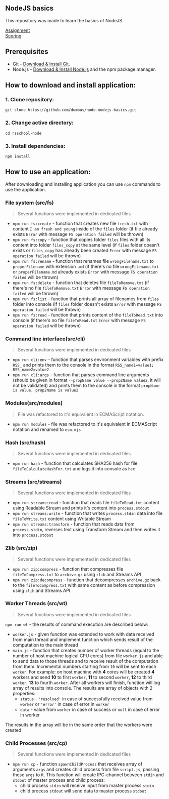 ## NodeJS basics

This repository was made to learn the basics of NodeJS.

[Assignment](https://github.com/AlreadyBored/nodejs-assignments/blob/main/assignments/nodejs-basics/assignment.md)  
[Scoring](https://github.com/AlreadyBored/nodejs-assignments/blob/main/assignments/nodejs-basics/score.md)

## Prerequisites

- Git - [Download & Install Git](https://git-scm.com/downloads).
- Node.js - [Download & Install Node.js](https://nodejs.org/en/download/) and the npm package manager.

## How to download and install application:

### 1. Clone repository:
```
git clone https://github.com/dumbus/node-nodejs-basics.git
```
### 2. Change active directory:
```
cd rsschool-node
```
### 3. Install dependencies:
```
npm install
```

## How to use an application:

After downloading and installing application you can use `npm` commands to use the application.

### File system (src/fs)

> Several functions were implemented in dedicated files

- `npm run fs:create` - function that creates new file `fresh.txt` with content `I am fresh and young` inside of the `files` folder (if file already exists `Error` with message `FS operation failed` will be thrown)
- `npm run fs:copy` - function that copies folder `files` files with all its content into folder `files_copy` at the same level (if `files` folder doesn't exists or `files_copy` has already been created `Error` with message `FS operation failed` will be thrown)
- `npm run fs:rename` - function that renames file `wrongFilename.txt` to `properFilename` with extension `.md` (if there's no file `wrongFilename.txt` or `properFilename.md` already exists `Error` with message `FS operation failed` will be thrown)
- `npm run fs:delete` - function that deletes file `fileToRemove.txt` (if there's no file `fileToRemove.txt` `Error` with message `FS operation failed` will be thrown)
- `npm run fs:list` - function that prints all array of filenames from `files` folder into console (if `files` folder doesn't exists `Error` with message `FS operation failed` will be thrown)
- `npm run fs:read` - function that prints content of the `fileToRead.txt` into console (if there's no file `fileToRead.txt` `Error` with message `FS operation failed` will be thrown)

### Command line interface(src/cli)

> Several functions were implemented in dedicated files

- `npm run cli:env` - function that parses environment variables with prefix `RSS_` and prints them to the console in the format `RSS_name1=value1; RSS_name2=value2`
- `npm run cli:args` - function that parses command line arguments (should be given in format `--propName value --prop2Name value2`, it will not be validated) and prints them to the console in the format `propName is value, prop2Name is value2`

### Modules(src/modules)

> File was refactored to it's equivalent in ECMAScript notation.

- `npm run modules` -  file was refactored to it's equivalent in ECMAScript notation and renamed to `esm.mjs`

### Hash (src/hash)

> Several functions were implemented in dedicated files

- `npm run hash` - function that calculates SHA256 hash for file `fileToCalculateHashFor.txt` and logs it into console as `hex`

### Streams (src/streams)

> Several functions were implemented in dedicated files

- `npm run streams:read` - function that reads file `fileToRead.txt` content using Readable Stream and prints it's content into `process.stdout`
- `npm run streams:write` - function that writes `process.stdin` data into file `fileToWrite.txt` content using Writable Stream
- `npm run streams:transform` - function that reads data from `process.stdin`, reverses text using Transform Stream and then writes it into `process.stdout`

### Zlib (src/zip)

> Several functions were implemented in dedicated files

- `npm run zip:compress` - function that compresses file `fileToCompress.txt` to `archive.gz` using `zlib` and Streams API
- `npm run zip:decompress` - function that decompresses `archive.gz` back to the `fileToCompress.txt` with same content as before compression using `zlib` and Streams API

### Worker Threads (src/wt)

> Several functions were implemented in dedicated files

`npm run wt` - the results of command execution are described below:  

- `worker.js` - given function was extended to work with data received from main thread and implement function which sends result of the computation to the main thread
- `main.js` - function that creates number of worker threads (equal to the number of host machine logical CPU cores) from file `worker.js` and able to send data to those threads and to receive result of the computation from them. Incremental numbers starting from `10` will be sent to each `worker`. For example: on host machine with **4** cores will be created **4** workers and send **10** to first `worker`, **11** to second `worker`, **12** to third `worker`, **13** to fourth `worker`. After all workers will finish, function will log array of results into console. The results are array of objects with 2 properties:
    - `status` - `'resolved'` in case of successfully received value from `worker` or `'error'` in case of error in `worker`
    - `data` - value from `worker` in case of success or `null` in case of error in worker  

The results in the array will be in the same order that the workers were created

### Child Processes (src/cp)

> Several functions were implemented in dedicated files

- `npm run cp` - function `spawnChildProcess` that receives array of arguments `args` and creates child process from file `script.js`, passing these `args` to it. This function will create IPC-channel between `stdin` and `stdout` of master process and child process:
    - child process `stdin` will receive input from master process `stdin`
    - child process `stdout` will send data to master process `stdout`